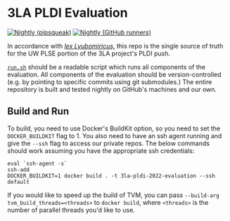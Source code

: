 # 3LA PLDI Evaluation

[![Nightly (pipsqueak)](https://github.com/uwsampl/3la-pldi-2022-evaluation/actions/workflows/nightly-pipsqueak.yml/badge.svg)](https://github.com/uwsampl/3la-pldi-2022-evaluation/actions/workflows/nightly-pipsqueak.yml)
[![Nightly (GitHub runners)](https://github.com/uwsampl/3la-pldi-2022-evaluation/actions/workflows/nightly-github-runners.yml/badge.svg)](https://github.com/uwsampl/3la-pldi-2022-evaluation/actions/workflows/nightly-github-runners.yml)

In accordance with
  [*lex Lyubomiricus,*](https://homes.cs.washington.edu/~sslyu/lex.html)
  this repo
  is the single source of truth
  for the UW PLSE portion
  of the 3LA project's
  PLDI push.

[`run.sh`](run.sh)
  should be a readable script
  which runs
  all components of the evaluation.
All components
  of the evaluation
  should be version-controlled
  (e.g. by pointing to specific commits
    using git submodules.)
The entire repository
  is built and tested
  nightly
  on GitHub's machines
  and our own.

## Build and Run

To build, 
  you need to use Docker's BuildKit option, 
  so you need to set the `DOCKER_BUILDKIT` flag to 1. 
You also need 
  to have an ssh agent running 
  and give the `--ssh` flag to access our private repos.
The below commands should work assuming you have the appropriate ssh credentials:
```
eval `ssh-agent -s`
ssh-add
DOCKER_BUILDKIT=1 docker build . -t 3la-pldi-2022-evaluation --ssh default
```
If you
  would like to speed up
  the build of TVM,
  you can pass
  `--build-arg tvm_build_threads=<threads>`
  to `docker build`,
  where `<threads>`
  is the number of parallel threads
  you'd like to use.
